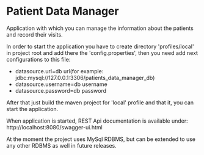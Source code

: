 # Patient Data Manager
Application with which you can manage the information about the patients and record their visits.

In order to start the application you have to create directory 'profiles/local' in project root and 
add there the 'config.properties', then you need add next configurations to this file:

* datasource.url=db url(for example: jdbc:mysql://127.0.0.1:3306/patients_data_manager_db)
* datasource.username=db username
* datasource.password=db password

After that just build the maven project for 'local' profile and that it, you can start the application.

When application is started, REST Api documentation is available under:
http://localhost:8080/swagger-ui.html

At the moment the project uses MySql RDBMS, but can be extended to use any other RDBMS as well in future releases.
